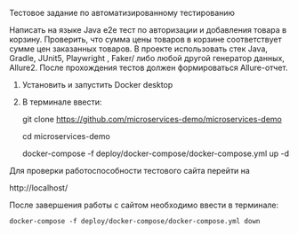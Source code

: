 Тестовое задание по автоматизированному тестированию

Написать на языке Java e2e тест по авторизации и добавления товара в корзину. 
Проверить, что сумма цены товаров в корзине соответствует сумме цен заказанных товаров. 
В проекте использовать стек Java, Gradle, JUnit5, Playwright , Faker/ либо любой другой генератор данных, Allure2. 
После прохождения тестов должен формироваться Allure-отчет.

1. Установить и запустить Docker desktop
2. В терминале ввести:
   
    git clone https://github.com/microservices-demo/microservices-demo
   
    cd microservices-demo
   
    docker-compose -f deploy/docker-compose/docker-compose.yml up -d
   
   
Для проверки работоспособности тестового сайта перейти на 

http://localhost/

После завершения работы с сайтом необходимо ввести в терминале:

    docker-compose -f deploy/docker-compose/docker-compose.yml down
